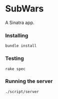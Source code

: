 # SubWars

A Sinatra app.

### Installing
    bundle install


### Testing

    rake spec

### Running the server

    ./script/server
